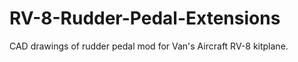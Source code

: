 RV-8-Rudder-Pedal-Extensions
============================

CAD drawings of rudder pedal mod for Van's Aircraft RV-8 kitplane.
